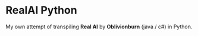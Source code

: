 # RealAI Python
My own attempt of transpiling **Real AI** by **Oblivionburn** (java / c#) in Python.
